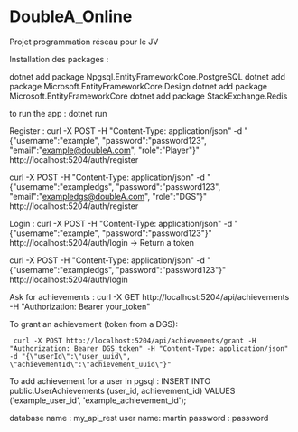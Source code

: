 # DoubleA_Online
Projet programmation réseau pour le JV

Installation des packages :

dotnet add package Npgsql.EntityFrameworkCore.PostgreSQL
dotnet add package Microsoft.EntityFrameworkCore.Design
dotnet add package Microsoft.EntityFrameworkCore
dotnet add package StackExchange.Redis

to run the app :
dotnet run 

Register : 
curl -X POST -H "Content-Type: application/json" -d "{\"username\":\"example\", \"password\":\"password123\", \"email\":\"example@doubleA.com\", \"role\":\"Player\"}" http://localhost:5204/auth/register

curl -X POST -H "Content-Type: application/json" -d "{\"username\":\"exampledgs\", \"password\":\"password123\", \"email\":\"exampledgs@doubleA.com\", \"role\":\"DGS\"}" http://localhost:5204/auth/register


Login :
curl -X POST -H "Content-Type: application/json" -d "{\"username\":\"example\", \"password\":\"password123\"}" http://localhost:5204/auth/login    -> Return a token

curl -X POST -H "Content-Type: application/json" -d "{\"username\":\"exampledgs\", \"password\":\"password123\"}" http://localhost:5204/auth/login 

Ask for achievements :
curl -X GET http://localhost:5204/api/achievements -H "Authorization: Bearer your_token"

To grant an achievement (token from a DGS):

     curl -X POST http://localhost:5204/api/achievements/grant -H "Authorization: Bearer DGS_token" -H "Content-Type: application/json" -d "{\"userId\":\"user_uuid\", \"achievementId\":\"achievement_uuid\"}"


To add achievement for a user in pgsql : 
INSERT INTO public.UserAchievements (user_id, achievement_id)
VALUES ('example_user_id', 'example_achievement_id');



database name : my_api_rest
user name: martin
password : password

